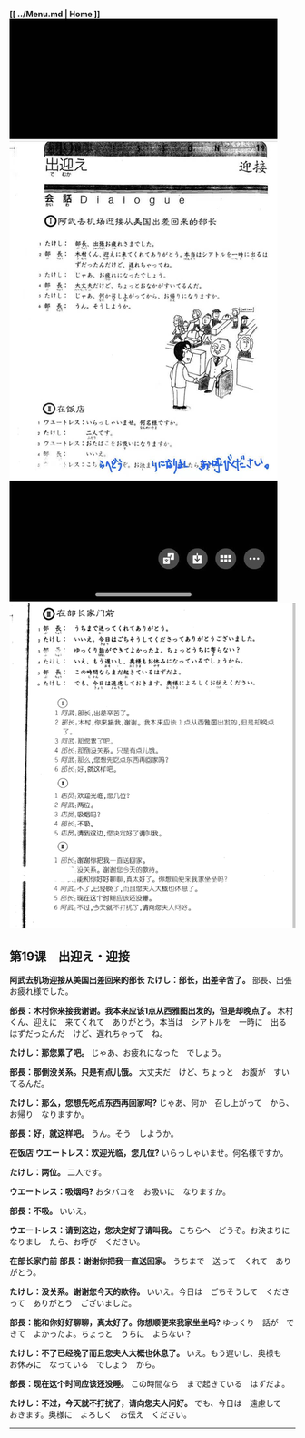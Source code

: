 **[[ ../Menu.md | Home ]]**
![](src/19-1.JPG)
![](src/19-2.PNG)
## 第19课　出迎え・迎接
**阿武去机场迎接从美国出差回来的部长**
**たけし：部长，出差辛苦了。**
部長、出張　お疲れ様でした。

**部長：木村你来接我谢谢。我本来应该1点从西雅图出发的，但是却晚点了。**
木村くん、迎えに　来てくれて　ありがとう。本当は　シアトルを　一時に　出る　はずだったんだ　けど、遅れちゃって　ね。

**たけし：那您累了吧。**
じゃあ、お疲れになった　でしょう。

**部長：那倒没关系。只是有点儿饿。**
大丈夫だ　けど、ちょっと　お腹が　すいてるんだ。

**たけし：那么，您想先吃点东西再回家吗?**
じゃあ、何か　召し上がって　から、お帰り　なりますか。

**部長：好，就这样吧。**
うん。そう　しようか。

**在饭店**
**ウエートレス：欢迎光临，您几位?**
いらっしゃいませ。何名様ですか。

**たけし：两位。**
二人です。

**ウエートレス：吸烟吗?**
おタバコを　お吸いに　なりますか。

**部長：不吸。**
いいえ。

**ウエートレス：请到这边，您决定好了请叫我。**
こちらへ　どうぞ。お決まりに　なりまし　たら、お呼び　ください。

**在部长家门前**
**部長：谢谢你把我一直送回家。**
うちまで　送って　くれて　ありがとう。

**たけし：没关系。谢谢您今天的款待。**
いいえ。今日は　ごちそうして　くださって　ありがとう　ございました。

**部長：能和你好好聊聊，真太好了。你想顺便来我家坐坐吗?**
ゆっくり　話が　できて　よかったよ。ちょっと　うちに　よらない？

**たけし：不了已经晚了而且您夫人大概也休息了。**
いえ。もう遅いし、奥様も　お休みに　なっている　でしょう　から。

**部長：现在这个时间应该还没睡。**
この時間なら　まで起きている　はずだよ。

**たけし：不过，今天就不打扰了，请向您夫人问好。**
でも、今日は　遠慮して　おきます。奥様に　よろしく　お伝え　ください。

---
